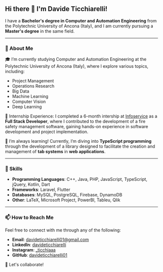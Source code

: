 ## Hi there 👋 I'm **Davide Ticchiarelli**!

I have a **Bachelor's degree in Computer and Automation Engineering** from the Polytechnic University of Ancona (Italy), and I am currently pursuing a **Master's degree** in the same field.

---

### 🚀 About Me

🎓  I’m currently studying Computer and Automation Engineering at the Polytechnic University of Ancona (Italy), where I explore various topics, including:
- Project Management
- Operations Research
- Big Data
- Machine Learning
- Computer Vision
- Deep Learning

💼 Internship Experience: I completed a 6-month intership at [Infoservice](https://www.infoservicenet.it/) as a **Full Stack Developer**, where I contributed to the development of a fire safety management software, gaining hands-on experience in software development and project implementation.

🌱 I’m always learning! Currently, I’m diving into **TypeScript programming** through the development of a library designed to facilitate the creation and management of **tab systems** in **web applications**.

---

### 🔧 Skills

- **Programming Languages**: C++, Java, PHP, JavaScript, TypeScript, jQuery, Kotlin, Dart
- **Frameworks**: Laravel, Flutter
- **Databases**: MySQL, PostgreSQL, Firebase, DynamoDB
- **Other**: LaTeX, Microsoft Project, PowerBI, Tableu, Qlik
  
--- 
### 📫 How to Reach Me

Feel free to connect with me through any of the following:

- **Email**: davideticchiarelli01@gmail.com
- **LinkedIn**: [davideticchiarelli](www.linkedin.com/in/davideticchiarelli)
- **Instagram**: [_ticchiaaa](www.instagram.com/_ticchiaaa)
- **GitHub**: [davideticchiarelli01](https://github.com/davideticchiarelli01)

👯 Let's collaborate!

<!--
**davideticchiarelli01/davideticchiarelli01** is a ✨ _special_ ✨ repository because its `README.md` (this file) appears on your GitHub profile.

Here are some ideas to get you started:

- 🔭 I’m currently working on ...
- 🌱 I’m currently learning ...
- 👯 I’m looking to collaborate on ...
- 🤔 I’m looking for help with ...
- 💬 Ask me about ...
- 📫 How to reach me: ...
- 😄 Pronouns: ...
- ⚡ Fun fact: ...
-->

